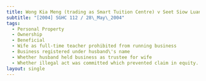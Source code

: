 ```yaml
---
title: Wong Kia Meng (trading as Smart Tuition Centre) v Seet Siow Luan and Others
subtitle: "[2004] SGHC 112 / 28\_May\_2004"
tags:
  - Personal Property
  - Ownership
  - Beneficial
  - Wife as full-time teacher prohibited from running business
  - Business registered under husband\'s name
  - Whether husband held business as trustee for wife
  - Whether illegal act was committed which prevented claim in equity.
layout: single
---
```


